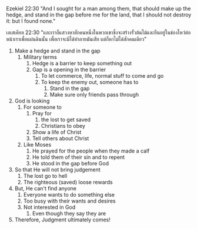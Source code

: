 
Ezekiel 22:30 "And I sought for a man among them, that should make up the hedge, and stand in the gap before me for the land, that I should not destroy it: but I found none."

เอเสเคียล 22:30 "และเราก็แสวงหาสักคนหนึ่งในพวกเขาซึ่งจะสร้างรั้วต้นไม้และยืนอยู่ในช่องโหว่ต่อหน้าเราเพื่อแผ่นดินนั้น เพื่อเราจะมิได้ทำลายมันเสีย แต่ก็หาไม่ได้สักคนเดียว"

1. Make a hedge and stand in the gap
    1. Military terms
        1. Hedge is a barrier to keep something out
        2. Gap is a opening in the barrier
            1. To let commerce, life, normal stuff to come and go
            2. To keep the enemy out, someone has to
                1. Stand in the gap
                2. Make sure only friends pass through
2. God is looking
    1. For someone to
        1. Pray for 
           1. the lost to get saved
           2. Christians to obey
        2. Show a life of Christ
        3. Tell others about Christ
    2. Like Moses
        1. He prayed for the people when they made a calf
        2. He told them of their sin and to repent
        3. He stood in the gap before God
3. So that He will not bring judgement
    1. The lost go to hell
    2. The righteous (saved) loose rewards
4. But, He can't find anyone
    1. Everyone wants to do something else
    2. Too busy with their wants and desires
    3. Not interested in God
        1. Even though they say they are
5. Therefore, Judgment ultimately comes!

